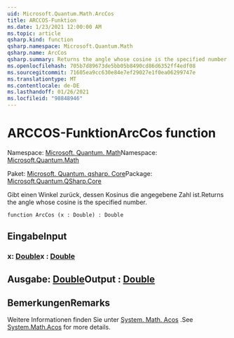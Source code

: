 ```yaml
---
uid: Microsoft.Quantum.Math.ArcCos
title: ARCCOS-Funktion
ms.date: 1/23/2021 12:00:00 AM
ms.topic: article
qsharp.kind: function
qsharp.namespace: Microsoft.Quantum.Math
qsharp.name: ArcCos
qsharp.summary: Returns the angle whose cosine is the specified number.
ms.openlocfilehash: 705b7d89673de5bb05b8490cd86d6352ff4edf08
ms.sourcegitcommit: 71605ea9cc630e84e7ef29027e1f0ea06299747e
ms.translationtype: MT
ms.contentlocale: de-DE
ms.lasthandoff: 01/26/2021
ms.locfileid: "98848946"
---
```

# <a name="arccos-function"></a><span data-ttu-id="f4c37-102">ARCCOS-Funktion</span><span class="sxs-lookup"><span data-stu-id="f4c37-102">ArcCos function</span></span>

<span data-ttu-id="f4c37-103">Namespace: [Microsoft. Quantum. Math](xref:Microsoft.Quantum.Math)</span><span class="sxs-lookup"><span data-stu-id="f4c37-103">Namespace: [Microsoft.Quantum.Math](xref:Microsoft.Quantum.Math)</span></span>

<span data-ttu-id="f4c37-104">Paket: [Microsoft. Quantum. qsharp. Core](https://nuget.org/packages/Microsoft.Quantum.QSharp.Core)</span><span class="sxs-lookup"><span data-stu-id="f4c37-104">Package: [Microsoft.Quantum.QSharp.Core](https://nuget.org/packages/Microsoft.Quantum.QSharp.Core)</span></span>


<span data-ttu-id="f4c37-105">Gibt einen Winkel zurück, dessen Kosinus die angegebene Zahl ist.</span><span class="sxs-lookup"><span data-stu-id="f4c37-105">Returns the angle whose cosine is the specified number.</span></span>

```qsharp
function ArcCos (x : Double) : Double
```


## <a name="input"></a><span data-ttu-id="f4c37-106">Eingabe</span><span class="sxs-lookup"><span data-stu-id="f4c37-106">Input</span></span>

### <a name="x--double"></a><span data-ttu-id="f4c37-107">x: [Double](xref:microsoft.quantum.lang-ref.double)</span><span class="sxs-lookup"><span data-stu-id="f4c37-107">x : [Double](xref:microsoft.quantum.lang-ref.double)</span></span>





## <a name="output--double"></a><span data-ttu-id="f4c37-108">Ausgabe: [Double](xref:microsoft.quantum.lang-ref.double)</span><span class="sxs-lookup"><span data-stu-id="f4c37-108">Output : [Double](xref:microsoft.quantum.lang-ref.double)</span></span>



## <a name="remarks"></a><span data-ttu-id="f4c37-109">Bemerkungen</span><span class="sxs-lookup"><span data-stu-id="f4c37-109">Remarks</span></span>

<span data-ttu-id="f4c37-110">Weitere Informationen finden Sie unter [System. Math. Acos](https://docs.microsoft.com/dotnet/api/system.math.acos) .</span><span class="sxs-lookup"><span data-stu-id="f4c37-110">See [System.Math.Acos](https://docs.microsoft.com/dotnet/api/system.math.acos) for more details.</span></span>